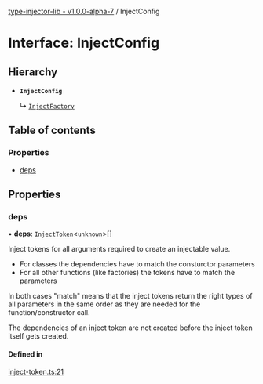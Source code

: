 [type-injector-lib - v1.0.0-alpha-7](../README.md) / InjectConfig

# Interface: InjectConfig

## Hierarchy

- **`InjectConfig`**

  ↳ [`InjectFactory`](InjectFactory.md)

## Table of contents

### Properties

- [deps](InjectConfig.md#deps)

## Properties

### deps

• **deps**: [`InjectToken`](../README.md#injecttoken)<`unknown`\>[]

Inject tokens for all arguments required to create an injectable value.

- For classes the dependencies have to match the consturctor parameters
- For all other functions (like factories) the tokens have to match the parameters

In both cases "match" means that the inject tokens return the right types of
all parameters in the same order as they are needed for the function/constructor call.

The dependencies of an inject token are not created before the inject token
itself gets created.

#### Defined in

[inject-token.ts:21](https://github.com/e-hein/type-injector-lib/blob/447ba03/src/inject-token.ts#L21)
